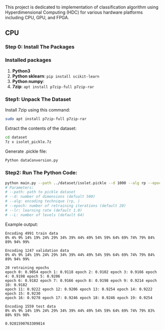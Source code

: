 This project is dedicated to implementation of classification algorithm using Hyperdimensional Computing (HDC) for various hardware platforms including CPU, GPU, and FPGA. 
## CPU 
### Step 0: Install The Packages
### Installed packages
1. **Python3** 
2. **Python sklearn**: `pip install scikit-learn`
3. **Python numpy**: 
4. **7zip**: `apt install p7zip-full p7zip-rar`


### Step1: Unpack The Dataset 

Install 7zip using this command:
```Bash
sudo apt install p7zip-full p7zip-rar
```
Extract the contents of the dataset:
```Bash 
cd dataset
7z x isolet_pickle.7z
```
Generate .pickle file:
```Python
Python dataConversion.py
```
### Step2: Run The Python Code:
```Bash 
python main.py --path ../dataset/isolet.pickle --d 1000 --alg rp --epoch 20
# Parameters: 
# --path: path to pickle dataset 
# --d: number of dimensions (defualt 500)
# --alg: encoding technique (rp, )
# --epoch: number of retraining iterations (default 20)
# --lr: learning rate (default 1.0)
# --L: number of levels (default 64)
```
Example output: 
```
Encoding 4991 train data
0% 4% 9% 14% 19% 24% 29% 34% 39% 44% 49% 54% 59% 64% 69% 74% 79% 84% 89% 94% 99%

Encoding 1247 validation data
0% 4% 9% 14% 19% 24% 29% 34% 39% 44% 49% 54% 59% 64% 69% 74% 79% 84% 89% 94% 99%

20 retraining epochs
epoch 0: 0.9054 epoch 1: 0.9118 epoch 2: 0.9102 epoch 3: 0.9166 epoch 4: 0.9198 epoch 5: 0.9206
epoch 6: 0.9182 epoch 7: 0.9166 epoch 8: 0.9198 epoch 9: 0.9214 epoch 10: 0.9182
epoch 11: 0.9222 epoch 12: 0.9206 epoch 13: 0.9254 epoch 14: 0.9222 epoch 15: 0.9230
epoch 16: 0.9278 epoch 17: 0.9246 epoch 18: 0.9246 epoch 19: 0.9254

Encoding 1559 test data
0% 4% 9% 14% 19% 24% 29% 34% 39% 44% 49% 54% 59% 64% 69% 74% 79% 83% 88% 93% 98%

0.9281590763309814
```
